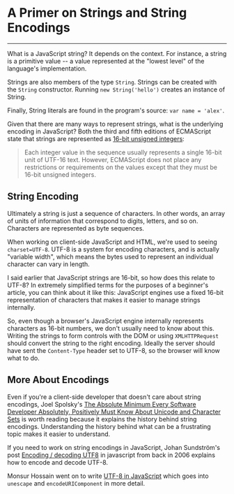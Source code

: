 # A Primer on Strings and String Encodings

------

What is a JavaScript string? It depends on the context. For instance, a string is a primitive value -- a value represented at the "lowest level" of the language's implementation.

Strings are also members of the type `String`. Strings can be created with the `String` constructor. Running `new String('hello')` creates an instance of String.

Finally, String literals are found in the program's source: `var name = 'alex'`.

Given that there are many ways to represent strings, what is the underlying encoding in JavaScript? Both the third and fifth editions of ECMAScript state that strings are represented as [16-bit unsigned integers](http://es5.github.io/#x4.3.16):

> Each integer value in the sequence usually represents a single 16-bit unit of UTF-16 text. However, ECMAScript does not place any restrictions or requirements on the values except that they must be 16-bit unsigned integers.

## String Encoding

Ultimately a string is just a sequence of characters. In other words, an array of units of information that correspond to digits, letters, and so on. Characters are represented as byte sequences.

When working on client-side JavaScript and HTML, we're used to seeing `charset=UTF-8`. UTF-8 is a system for encoding characters, and is actually "variable width", which means the bytes used to represent an individual character can vary in length.

I said earlier that JavaScript strings are 16-bit, so how does this relate to UTF-8? In extremely simplified terms for the purposes of a beginner's article, you can think about it like this: JavaScript engines use a fixed 16-bit representation of characters that makes it easier to manage strings internally.

So, even though a browser's JavaScript engine internally represents characters as 16-bit numbers, we don't usually need to know about this. Writing the strings to form controls with the DOM or using `XMLHTTPRequest` should convert the string to the right encoding. Ideally the server should have sent the `Content-Type` header set to UTF-8, so the browser will know what to do.

## More About Encodings

Even if you're a client-side developer that doesn't care about string encodings, Joel Spolsky's [The Absolute Minimum Every Software Developer Absolutely, Positively Must Know About Unicode and Character Sets](http://www.joelonsoftware.com/articles/Unicode.html) is worth reading because it explains the history behind string encodings. Understanding the history behind what can be a frustrating topic makes it easier to understand.

If you need to work on string encodings in JavaScript, Johan Sundström's post [Encoding / decoding UTF8](http://ecmanaut.blogspot.co.uk/2006/07/encoding-decoding-utf8-in-javascript.html) in javascript from back in 2006 explains how to encode and decode UTF-8.

Monsur Hossain went on to write [UTF-8 in JavaScript](http://monsur.hossa.in/2012/07/20/utf-8-in-javascript.html) which goes into `unescape` and `encodeURIComponent` in more detail.


